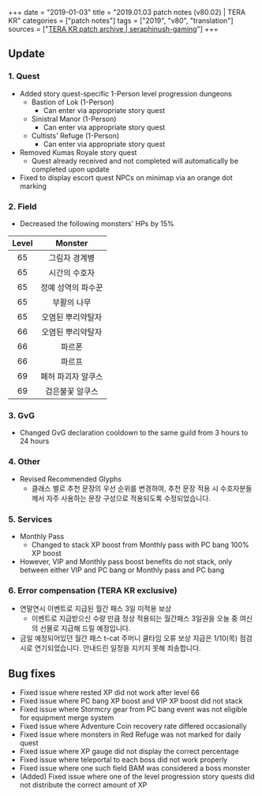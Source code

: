 +++
date = "2019-01-03"
title = "2019.01.03 patch notes (v80.02) | TERA KR"
categories = ["patch notes"]
tags = ["2019", "v80", "translation"]
sources = ["[TERA KR patch archive | seraphinush-gaming](/ko/patch/2019/v80-02)"]
+++

## Update

### **1.** Quest
- Added story quest-specific 1-Person level progression dungeons
  - Bastion of Lok (1-Person)
    - Can enter via appropriate story quest
  - Sinistral Manor (1-Person)
    - Can enter via appropriate story quest
  - Cultists' Refuge (1-Person)
    - Can enter via appropriate story quest
- Removed Kumas Royale story quest
  - Quest already received and not completed will automatically be completed upon update
- Fixed to display escort quest NPCs on minimap via an orange dot marking

### **2.** Field
- Decreased the following monsters' HPs by 15%

| Level | Monster |
| :-: | :-: |
| 65 | 그림자 경계병 |
| 65 | 시간의 수호자 |
| 65 | 정예 성역의 파수꾼 |
| 65 | 부활의 나무 |
| 65 | 오염된 뿌리약탈자 |
| 66 | 오염된 뿌리약탈자 |
| 66 | 파르폰 |
| 66 | 파르프 |
| 69 | 폐허 파괴자 알쿠스 |
| 69 | 검은불꽃 알쿠스 |

### **3.** GvG
- Changed GvG declaration cooldown to the same guild from 3 hours to 24 hours

### **4.** Other
- Revised Recommended Glyphs
  - 클래스 별로 추천 문장의 우선 순위를 변경하여, 추천 문장 적용 시 수호자분들께서 자주 사용하는 문장 구성으로 적용되도록 수정되었습니다.

### **5.** Services
- Monthly Pass
  - Changed to stack XP boost from Monthly pass with PC bang 100% XP boost
- However, VIP and Monthly pass boost benefits do not stack, only between either VIP and PC bang or Monthly pass and PC bang

### **6.** Error compensation (TERA KR exclusive)
- 연말연시 이벤트로 지급된 월간 패스 3일 미적용 보상
  - 이벤트로 지급받으신 수량 만큼 정상 적용되는 월간패스 3일권을 오늘 중 여신의 선물로 지급해 드릴 예정입니다.
- 금일 예정되어있던 월간 패스 t-cat 주머니 쿨타임 오류 보상 지급은 1/10(목) 점검 시로 연기되었습니다. 안내드린 일정을 지키지 못해 죄송합니다.

## Bug fixes

- Fixed issue where rested XP did not work after level 66
- Fixed issue where PC bang XP boost and VIP XP boost did not stack
- Fixed issue where Stormcry gear from PC bang event was not eligible for equipment merge system
- Fixed issue where Adventure Coin recovery rate differed occasionally
- Fixed issue where monsters in Red Refuge was not marked for daily quest
- Fixed issue where XP gauge did not display the correct percentage
- Fixed issue where teleportal to each boss did not work properly
- Fixed issue where one such field BAM was considered a boss monster
- (Added) Fixed issue where one of the level progression story quests did not distribute the correct amount of XP
